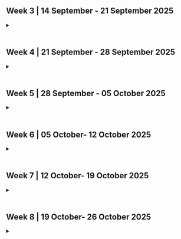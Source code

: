 ## Week 3 | 14 September - 21 September 2025

<details>
  <summary><h3></h3></summary>
<img alt="image" src="https://github.com/user-attachments/assets/81082832-fd23-498f-a71f-a92ffc87c36d" />

This week was fairly light in work, as we were meeting as a team for the first time, and brainstorming Project Requirements. This initial brainstorming was a collaborative effort. My specific contributions were to take the brainstorming notes, and write the foundational functional requirements, in a properly formatted list (i.e "The system shall ... ) in preparation for the class discussions on Wednesday. This was completed in a timely manner.
</details>


## Week 4 | 21 September - 28 September 2025

<details>
  <summary><h3></h3></summary>
<img alt="Screenshot 2025-09-28 125237" src="https://github.com/user-attachments/assets/e59bb8eb-ad89-4aef-bdab-592a7689c103" />

This week we spent a fair amount of time planning the System Architecture. I contributed an initial sketch to work off of, and my team members drew up a more detailed diagram. After our discussions with other teams on Wednesday, I suggested that we narrow our focus and draw up a more simplified System Architecture Design. Ethan and I got the new diagram started, and I finalized it. Later in the week, we held a team meeting and worked on formulating our Project Proposal. My main contribution here was brainstorming the workload distribution.

This week we had a few members pull a late night on Tuesday, in preparation for Wednesday's class, which left us scrambling a bit before the group discussions on Wednesday. This week we plan to have a team meeting on Monday, or Tuesday, in order to be better prepared for the class discussions on Wednesday.

We got the System Architecture Diagram finished earlier in the week, which allowed us to focus on the Project Proposal this weekend. Next week I think we should replicate this by ensuring the Data Flow Diagram is completed in a similarly timely fashion, to avoid last minute scrambling over the weekend.
</details>


## Week 5 | 28 September - 05 October 2025

<details>
  <summary><h3></h3></summary>
<img alt="Screenshot 2025-09-21 105740" src="https://github.com/user-attachments/assets/4ae2076e-66ab-435e-be0b-68e84a48ff87" />

### Team Activities
- Discussed and drew up Data Flow Diagram
- Participated in class discussion about the Data Flow Diagram, and received feedback from professor
- Finalized Data Flow Diagram

### What went well
- Data Flow Diagram helped team gain clarity on project, in greater detail
- Discussions with other teams revealed similar Data Flow Diagram solutions, increasing the team's confidence in our own solutions
- Despite not being able to attend team meeting, I was able to contribute to the Data Flow Diagram later in the week. This was thanks to our decision to have a team meeting earlier in the week, allowing for more flexibility

### What didn't go well
- I personally was not able to attend the team meeting on Tuesday, as personal schedule conflicted

### Next Week's Plans
- Begin assigning tasks to members and start coding
- Ensure GitHub branches are organized and a system is in place to ensure smooth project workflow in the future
</details>


## Week 6 | 05 October- 12 October 2025

<details>
  <summary><h3></h3></summary>
<img alt="Screenshot 2025-10-12 094847" src="https://github.com/user-attachments/assets/b9a90c01-6745-4ca8-9f85-03c1179af6a2" />

Last week was mostly spent on team meetings and assigning people to tasks. To do this, I drew up a revised Work Breakdown Structure after reviewing the finalized Milestone 1 requirements. Afterwards we held a team meeting to further hammer out the Work Breakdown Structure to come up with a distributed workload that the team was confident in. After this was achieved we moved onto initializing the project, and starting code contributions and reviews. Next sprint we plan to increase our frequency and volume of code contributions in order to establish a sustainable pace to complete all requirements for Milestone 1 within the deadline.

### Previous Week:
| Task  | Status | Notes |
| :---- | :------ | :------- |
| Revise WBS | Done | WBS has been finalized. |
| Build Database | In Progress | Initial database schema has been created. |

### Next Week:
| Task | Status | Notes |
| :---- | :----- | :------- |
| Build Database | In Progress | Expand database as needed. |
| Start R13 Code | Not Yet Started | "Output all key information for a project." |
</details>


## Week 7 | 12 October- 19 October 2025

<details>
  <summary><h3></h3></summary>
<img alt="Screenshot 2025-10-19 072935" src="https://github.com/user-attachments/assets/b4053925-8710-45cd-ad12-fba2e331e56f" />

This past week included Quiz #1 and, for many members of the team, midterms in other classes. As a result we chose not to overload everyone, and instead focused on furthering code contributions in our given areas of responsibility. This adjustment works contrary to our plan of increasing our frequency and volume of code contributions, slightly, but it was a good adjustment for everyone's overall workload. I've started the code for Requirement 13: "Output all key information for a project." Next sprint appears to be lighter on my personal overall workload, and as such I plan to contribute more code and code reviews, sooner in the week. We have also identified a small issue with regards to GitHub branches where we have been merging our features into main, rather than the develop branch. We plan to amend this in the upcoming week.

### Previous Week:
| Task  | Status | Notes |
| :---- | :------ | :------- |
| Start R13 Code | Completed | "Output all key information for a project." |

### Next Week:
| Task | Status | Notes |
| :---- | :----- | :------- |
| Reorganize GitHub Branches | Not Yet Started | Merge main into develop. |
| Start R15 Code | Not Yet Started | "Retrieve previously generated portfolio information." |
</details>


## Week 8 | 19 October- 26 October 2025

<details>
  <summary><h3></h3></summary>
<img alt="Screenshot 2025-10-26 093423" src="https://github.com/user-attachments/assets/632b8d6d-a569-4591-adfc-ca043d14583e" />

I failed to complete one of the tasks I set out to do from last week's log. Although our intention was to reorganize GitHub branches by merging the main branch into the develop branch, code contributions came out sooner than that could be completed. We decided that it would be smoother to complete this week's code contributions, and merge the aforementioned branches first thing next week. I did start, and complete the code for Requirement 15: "Retrieve previously generated portfolio information." It has been implemented in such a way that it can be safely change in the future to accomodate our project as we see fit. Next week I plan on getting main merged into develop first thing and, once that is complete, I will start the code for Requirement 16: "Retrieve previously generated resume item."

### Previous Week:
| Task | Status | Notes |
| :---- | :----- | :------- |
| Reorganize GitHub Branches | Not Yet Started | Merge main into develop. |
| Start R15 Code | Completed | "Retrieve previously generated portfolio information." |

### Next Week:
| Task | Status | Notes |
| :---- | :----- | :------- |
| Reorganize GitHub Branches | In Progress | Merge main into develop. |
| Start R16 Code | Not Yet Started | "Retrieve previously generated resume item." |
</details>
